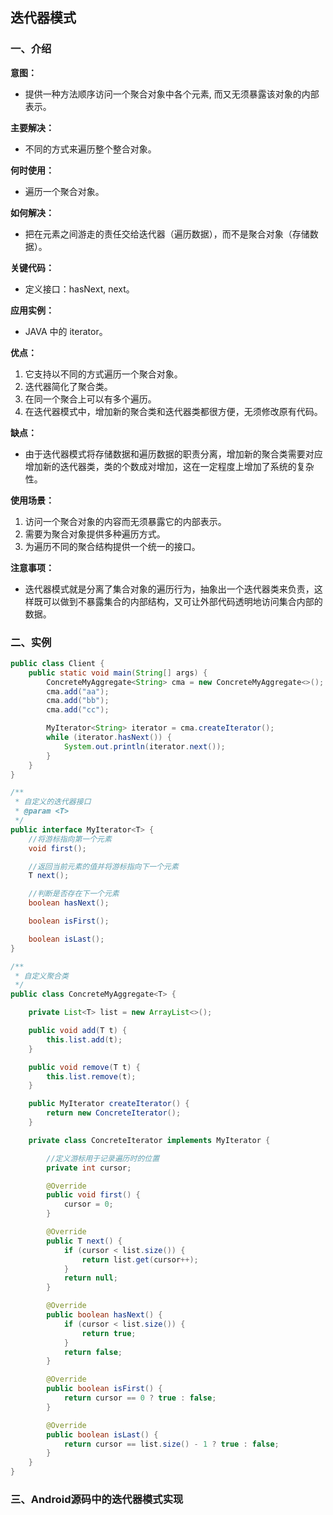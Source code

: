 ## 迭代器模式

### 一、介绍

**意图：**

- 提供一种方法顺序访问一个聚合对象中各个元素, 而又无须暴露该对象的内部表示。

**主要解决：**

- 不同的方式来遍历整个整合对象。

**何时使用：**

- 遍历一个聚合对象。

**如何解决：**

- 把在元素之间游走的责任交给迭代器（遍历数据），而不是聚合对象（存储数据）。

**关键代码：**

- 定义接口：hasNext, next。

**应用实例：**

- JAVA 中的 iterator。

**优点：** 

1. 它支持以不同的方式遍历一个聚合对象。 
2. 迭代器简化了聚合类。 
3. 在同一个聚合上可以有多个遍历。 
4. 在迭代器模式中，增加新的聚合类和迭代器类都很方便，无须修改原有代码。

**缺点：**

- 由于迭代器模式将存储数据和遍历数据的职责分离，增加新的聚合类需要对应增加新的迭代器类，类的个数成对增加，这在一定程度上增加了系统的复杂性。

**使用场景：** 

1. 访问一个聚合对象的内容而无须暴露它的内部表示。 
2. 需要为聚合对象提供多种遍历方式。 
3. 为遍历不同的聚合结构提供一个统一的接口。

**注意事项：**

- 迭代器模式就是分离了集合对象的遍历行为，抽象出一个迭代器类来负责，这样既可以做到不暴露集合的内部结构，又可让外部代码透明地访问集合内部的数据。

### 二、实例

```java
public class Client {
    public static void main(String[] args) {
        ConcreteMyAggregate<String> cma = new ConcreteMyAggregate<>();
        cma.add("aa");
        cma.add("bb");
        cma.add("cc");

        MyIterator<String> iterator = cma.createIterator();
        while (iterator.hasNext()) {
            System.out.println(iterator.next());
        }
    }
}
```

```java
/**
 * 自定义的迭代器接口
 * @param <T>
 */
public interface MyIterator<T> {
    //将游标指向第一个元素
    void first();

    //返回当前元素的值并将游标指向下一个元素
    T next();

    //判断是否存在下一个元素
    boolean hasNext();

    boolean isFirst();

    boolean isLast();
}

```

```java
/**
 * 自定义聚合类
 */
public class ConcreteMyAggregate<T> {

    private List<T> list = new ArrayList<>();

    public void add(T t) {
        this.list.add(t);
    }

    public void remove(T t) {
        this.list.remove(t);
    }

    public MyIterator createIterator() {
        return new ConcreteIterator();
    }

    private class ConcreteIterator implements MyIterator {

        //定义游标用于记录遍历时的位置
        private int cursor;

        @Override
        public void first() {
            cursor = 0;
        }

        @Override
        public T next() {
            if (cursor < list.size()) {
                return list.get(cursor++);
            }
            return null;
        }

        @Override
        public boolean hasNext() {
            if (cursor < list.size()) {
                return true;
            }
            return false;
        }

        @Override
        public boolean isFirst() {
            return cursor == 0 ? true : false;
        }

        @Override
        public boolean isLast() {
            return cursor == list.size() - 1 ? true : false;
        }
    }
}
```

### 三、Android源码中的迭代器模式实现

